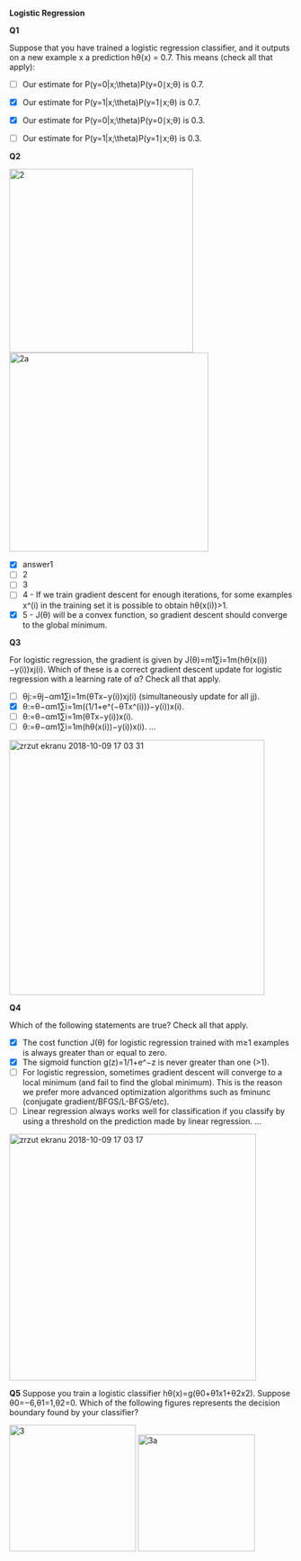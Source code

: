 **Logistic Regression**

**Q1**

Suppose that you have trained a logistic regression classifier, and it outputs on a new example x a prediction hθ(x) = 0.7. This means (check all that apply):
- [ ] Our estimate for P(y=0|x;\theta)P(y=0∣x;θ) is 0.7.
- [x] Our estimate for P(y=1|x;\theta)P(y=1∣x;θ) is 0.7.
- [x] Our estimate for P(y=0|x;\theta)P(y=0∣x;θ) is 0.3.
- [ ] Our estimate for P(y=1|x;\theta)P(y=1∣x;θ) is 0.3.


**Q2**

<img width="327" alt="2" src="https://user-images.githubusercontent.com/38349049/46675807-8982db00-cbdf-11e8-93f3-fa9f83cd7e2b.png">
<img width="354" alt="2a" src="https://user-images.githubusercontent.com/38349049/46675808-8982db00-cbdf-11e8-8d5c-5bb5a02ef82a.png">

- [x] answer1
- [ ] 2
- [ ] 3
- [ ] 4 - If we train gradient descent for enough iterations, for some examples x^(i) in the training set it is possible to obtain hθ(x(i))>1.
- [x] 5 - J(θ) will be a convex function, so gradient descent should converge to the global minimum.

**Q3**

For logistic regression, the gradient is given by J(θ)=m1∑i=1m(hθ(x(i))−y(i))xj(i). Which of these is a correct gradient descent update for logistic regression with a learning rate of α? Check all that apply.

- [ ] θj:=θj−αm1∑i=1m(θTx−y(i))xj(i) (simultaneously update for all jj).
- [x] θ:=θ−αm1∑i=1m((1/1+e^(−θTx^(i)))−y(i))x(i).
- [ ] θ:=θ−αm1∑i=1m(θTx−y(i))x(i).
- [ ] θ:=θ−αm1∑i=1m(hθ(x(i))−y(i))x(i).
...
<img width="454" alt="zrzut ekranu 2018-10-09 17 03 31" src="https://user-images.githubusercontent.com/38349049/46678768-9f939a00-cbe5-11e8-919d-9bfeffe46d71.png">

**Q4**

Which of the following statements are true? Check all that apply.
- [x] The cost function J(θ) for logistic regression trained with m≥1 examples is always greater than or equal to zero.
- [x] The sigmoid function  g(z)=1/1+e^−z is never greater than one (>1).
- [ ] For logistic regression, sometimes gradient descent will converge to a local minimum (and fail to find the global minimum). This is the reason we prefer more advanced optimization algorithms such as fminunc (conjugate gradient/BFGS/L-BFGS/etc).
- [ ] Linear regression always works well for classification if you classify by using a threshold on the prediction made by linear regression.
...
<img width="439" alt="zrzut ekranu 2018-10-09 17 03 17" src="https://user-images.githubusercontent.com/38349049/46678769-9f939a00-cbe5-11e8-9e45-00c3a709f55b.png">

**Q5**
Suppose you train a logistic classifier hθ(x)=g(θ0+θ1x1+θ2x2). Suppose θ0=−6,θ1=1,θ2=0. Which of the following figures represents the decision boundary found by your classifier?

<img width="225" alt="3" src="https://user-images.githubusercontent.com/38349049/46675809-8982db00-cbdf-11e8-811c-5a34db648039.png">
<img width="208" alt="3a" src="https://user-images.githubusercontent.com/38349049/46675810-8982db00-cbdf-11e8-8133-10d09cdaa21c.png">
